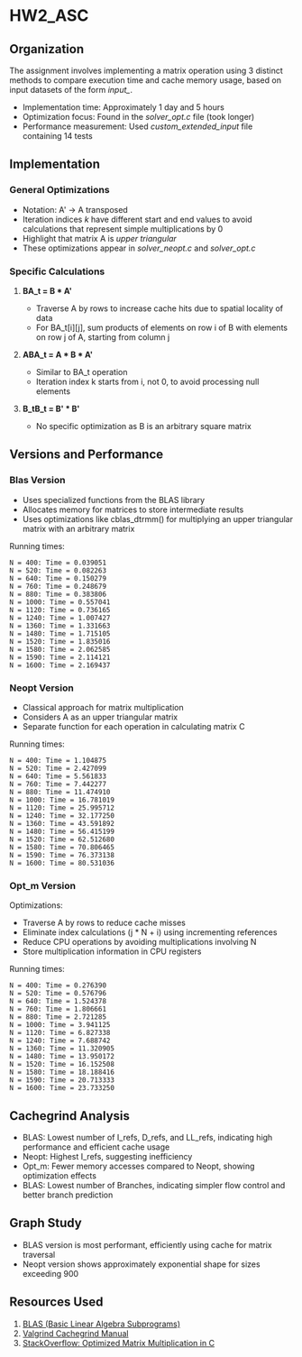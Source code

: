 # HW2_ASC

## Organization

The assignment involves implementing a matrix operation using 3 distinct methods to compare execution time and cache memory usage, based on input datasets of the form *input_*. 

- Implementation time: Approximately 1 day and 5 hours
- Optimization focus: Found in the *solver_opt.c* file (took longer)
- Performance measurement: Used *custom_extended_input* file containing 14 tests

## Implementation

### General Optimizations

- Notation: A' -> A transposed
- Iteration indices *k* have different start and end values to avoid calculations that represent simple multiplications by 0
- Highlight that matrix A is *upper triangular*
- These optimizations appear in *solver_neopt.c* and *solver_opt.c*

### Specific Calculations

1. **BA_t = B * A'**
   - Traverse A by rows to increase cache hits due to spatial locality of data
   - For BA_t[i][j], sum products of elements on row i of B with elements on row j of A, starting from column j

2. **ABA_t = A * B * A'**
   - Similar to BA_t operation
   - Iteration index k starts from i, not 0, to avoid processing null elements

3. **B_tB_t = B' * B'**
   - No specific optimization as B is an arbitrary square matrix

## Versions and Performance

### Blas Version

- Uses specialized functions from the BLAS library
- Allocates memory for matrices to store intermediate results
- Uses optimizations like cblas_dtrmm() for multiplying an upper triangular matrix with an arbitrary matrix

Running times:
```
N = 400: Time = 0.039051
N = 520: Time = 0.082263
N = 640: Time = 0.150279
N = 760: Time = 0.248679
N = 880: Time = 0.383806
N = 1000: Time = 0.557041
N = 1120: Time = 0.736165
N = 1240: Time = 1.007427
N = 1360: Time = 1.331663
N = 1480: Time = 1.715105
N = 1520: Time = 1.835016
N = 1580: Time = 2.062585
N = 1590: Time = 2.114121
N = 1600: Time = 2.169437
```

### Neopt Version

- Classical approach for matrix multiplication
- Considers A as an upper triangular matrix
- Separate function for each operation in calculating matrix C

Running times:
```
N = 400: Time = 1.104875
N = 520: Time = 2.427099
N = 640: Time = 5.561833
N = 760: Time = 7.442277
N = 880: Time = 11.474910
N = 1000: Time = 16.781019
N = 1120: Time = 25.995712
N = 1240: Time = 32.177250
N = 1360: Time = 43.591892
N = 1480: Time = 56.415199
N = 1520: Time = 62.512680
N = 1580: Time = 70.806465
N = 1590: Time = 76.373138
N = 1600: Time = 80.531036
```

### Opt_m Version

Optimizations:
- Traverse A by rows to reduce cache misses
- Eliminate index calculations (j * N + i) using incrementing references
- Reduce CPU operations by avoiding multiplications involving N
- Store multiplication information in CPU registers

Running times:
```
N = 400: Time = 0.276390
N = 520: Time = 0.576796
N = 640: Time = 1.524378
N = 760: Time = 1.806661
N = 880: Time = 2.721285
N = 1000: Time = 3.941125
N = 1120: Time = 6.827338
N = 1240: Time = 7.688742
N = 1360: Time = 11.320905
N = 1480: Time = 13.950172
N = 1520: Time = 16.152508
N = 1580: Time = 18.188416
N = 1590: Time = 20.713333
N = 1600: Time = 23.733250
```

## Cachegrind Analysis

- BLAS: Lowest number of I_refs, D_refs, and LL_refs, indicating high performance and efficient cache usage
- Neopt: Highest I_refs, suggesting inefficiency
- Opt_m: Fewer memory accesses compared to Neopt, showing optimization effects
- BLAS: Lowest number of Branches, indicating simpler flow control and better branch prediction

## Graph Study

- BLAS version is most performant, efficiently using cache for matrix traversal
- Neopt version shows approximately exponential shape for sizes exceeding 900

## Resources Used

1. [BLAS (Basic Linear Algebra Subprograms)](https://netlib.org/blas/)
2. [Valgrind Cachegrind Manual](https://valgrind.org/docs/manual/cg-manual.html)
3. [StackOverflow: Optimized Matrix Multiplication in C](https://stackoverflow.com/questions/1907557/optimized-matrix-multiplication-in-c)
